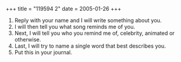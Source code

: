 +++
title = "119594 2"
date = 2005-01-26
+++

1. Reply with your name and I will write something about you.  
2. I will then tell you what song reminds me of you.  
3. Next, I will tell you who you remind me of, celebrity, animated or otherwise.  
4. Last, I will try to name a single word that best describes you.  
5. Put this in your journal.